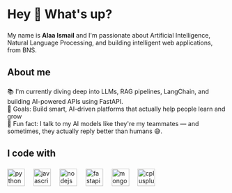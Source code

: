 <h1 align="left">Hey 👋 What's up?</h1>

###

<p align="left">
  My name is <strong>Alaa Ismail</strong> and I'm passionate about Artificial Intelligence, Natural Language Processing, and building intelligent web applications, from BNS.
</p>

###

<h2 align="left">About me</h2>

###

<p align="left">
  📚 I'm currently diving deep into LLMs, RAG pipelines, LangChain, and building AI-powered APIs using FastAPI.<br>
  🎯 Goals: Build smart, AI-driven platforms that actually help people learn and grow<br>
  🎲 Fun fact: I talk to my AI models like they're my teammates — and sometimes, they actually reply better than humans 😅.
</p>

###

<h2 align="left">I code with</h2>

###


<div align="left">

  <img src="https://cdn.jsdelivr.net/gh/devicons/devicon/icons/python/python-original.svg" height="40" alt="python logo" />
  <img width="12" />
  <img src="https://cdn.jsdelivr.net/gh/devicons/devicon/icons/javascript/javascript-original.svg" height="40" alt="javascript logo" />
  <img width="12" />
  <img src="https://cdn.jsdelivr.net/gh/devicons/devicon/icons/nodejs/nodejs-original.svg" height="40" alt="nodejs logo" />
  <img width="12" />
  <img src="https://cdn.jsdelivr.net/gh/devicons/devicon/icons/fastapi/fastapi-original.svg" height="40" alt="fastapi logo" />
  <img width="12" />
  <img src="https://cdn.jsdelivr.net/gh/devicons/devicon/icons/mongodb/mongodb-original.svg" height="40" alt="mongodb logo" />
  <img width="12" />
  <img src="https://cdn.jsdelivr.net/gh/devicons/devicon/icons/cplusplus/cplusplus-original.svg" height="40" alt="cplusplus logo" />

  
</div>


###
